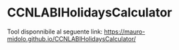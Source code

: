 # CCNLABIHolidaysCalculator
Tool disponnibile al seguente link: https://mauro-midolo.github.io/CCNLABIHolidaysCalculator/
